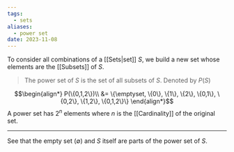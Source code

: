 ```yaml
---
tags:
  - sets
aliases:
  - power set
date: 2023-11-08
---
```

To consider all combinations of a [[Sets|set]] $S$, we build a new set whose elements are the [[Subsets]] of $S$.

>The power set of $S$ is the set of all subsets of $S$. Denoted by $P(S)$

$$\begin{align*}
P(\{0,1,2\})\\
&= \{\emptyset, \{0\}, \{1\}, \{2\}, \{0,1\}, \{0,2\}, \{1,2\}, \{0,1,2\}\}
\end{align*}$$
A power set has $2^{n}$ elements where $n$ is the [[Cardinality]] of the original set.
___
See that the empty set ($\emptyset$) and $S$ itself are parts of the power set of $S$.